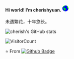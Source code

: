 <!---
cherishyuan/cherishyuan is a ✨ special ✨ repository because its `README.md` (this file) appears on your GitHub profile.
[![Email Badge](https://img.shields.io/badge/-Email-c14438?style=flat-square&logo=Gmail&logoColor=white&link=mailto:xu.yuquan@outlook.com)](mailto:xu.yuquan@outlook.com)
!--->
#### Hi world! I’m cherishyuan. <img src="https://github.com/XuYuQuan0713/Picture/blob/main/Earth.gif" width="20px">

未遇繁花，十年悠长。

![cherish's GitHub stats](https://github-readme-stats.vercel.app/api?username=cherishyuan&theme=merko&&show_icons=true)

![VisitorCount](https://profile-counter.glitch.me/cherishyuan/count.svg)

⭐️ From [![Github Badge](https://img.shields.io/badge/-Github-232323?style=flat-square&logo=Github&logoColor=white&link=https://github.com/cherishyuan)](https://github.com/cherishyuan)

